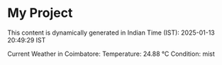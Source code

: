# My Project

This content is dynamically generated in Indian Time (IST): 2025-01-13 20:49:29 IST


Current Weather in Coimbatore:
Temperature: 24.88 °C
Condition: mist

